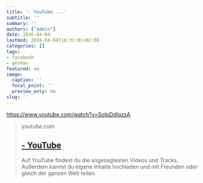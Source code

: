 ```yaml
---
title: '- YouTube ...'
subtitle: ''
summary: ''
authors: ["admin"]
date: 2016-04-04
lastmod: 2016-04-04T16:31:01+02:00
categories: []
tags:
- facebook
- german
featured: no
image:
  caption: ''
  focal_point: ''
  preview_only: no
slug: ''
---
```

https://www.youtube.com/watch?v=SoIpDdlqzsA
> youtube.com
> ## [ - YouTube](https://www.youtube.com/watch?v=SoIpDdlqzsA)
>
>Auf YouTube findest du die angesagtesten Videos und Tracks. Außerdem kannst du eigene Inhalte hochladen und mit Freunden oder gleich der ganzen Welt teilen.


